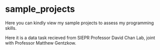 # sample_projects
Here you can kindly view my sample projects to assess my programming skills.


Here it is a data task recieved from SIEPR Professor David Chan Lab, joint with Professor Matthew Gentzkow.



